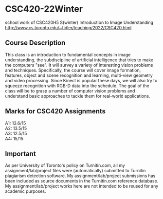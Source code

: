 # CSC420-22Winter
school work of CSC420H5 S(winter) Introduction to Image Understanding\
http://www.cs.toronto.edu/~fidler/teaching/2022/CSC420.html
## Course Description
This class is an introduction to fundamental concepts in image understanding, the subdiscipline of artificial intelligence that tries to make the computers "see". It will survey a variety of interesting vision problems and techniques. Specifically, the course will cover image formation, features, object and scene recognition and learning, multi-view geometry and video processing. Since Kinect is popular these days, we will also try to squeeze recognition with RGB-D data into the schedule. The goal of the class will be to grasp a number of computer vision problems and understand basic approaches to tackle them for real-world applications.
## Marks for CSC420 Assignments
A1: 13.6/15 \
A2: 13.5/15 \
A3: 12.5/15 \
A4: 15/15
## Important
As per University of Toronto's policy on Turnitin.com, all my assignment/lab/project files were (automatically) submitted to Turnitin plagiarism detection software. My assignment/lab/project submissions has been included as source documents in the Turnitin.com reference database. My assignment/lab/project works here are not intended to be reused for any academic purposes.
